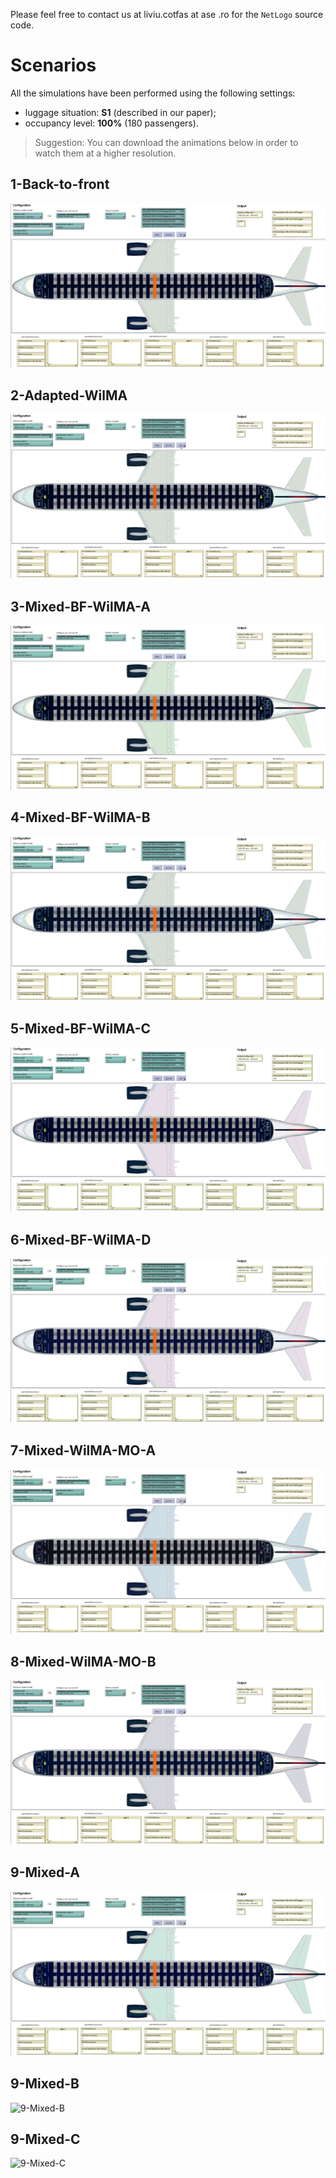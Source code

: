 Please feel free to contact us at liviu.cotfas at ase .ro for the `NetLogo` source code.

# Scenarios

All the simulations have been performed using the following settings:
- luggage situation: **S1** (described in our paper);
- occupancy level: **100%** (180 passengers).

> Suggestion: You can download the animations below in order to watch them at a higher resolution.

## 1-Back-to-front
![1-Back-to-front](recordings/1-Back-to-front.gif)

## 2-Adapted-WilMA
![2-Adapted-WilMA](recordings/2-Adapted-WilMA.gif)

## 3-Mixed-BF-WilMA-A
![3-Mixed-BF-WilMA-A](recordings/3-Mixed-BF-WilMA-A.gif)

## 4-Mixed-BF-WilMA-B
![4-Mixed-BF-WilMA-B](recordings/4-Mixed-BF-WilMA-B.gif)

## 5-Mixed-BF-WilMA-C
![5-Mixed-BF-WilMA-C](recordings/5-Mixed-BF-WilMA-C.gif)

## 6-Mixed-BF-WilMA-D
![6-Mixed-BF-WilMA-D](recordings/6-Mixed-BF-WilMA-D.gif)

## 7-Mixed-WilMA-MO-A
![7-Mixed-WilMA-MO-A](recordings/7-Mixed-WilMA-MO-A.gif)

## 8-Mixed-WilMA-MO-B
![8-Mixed-WilMA-MO-B](recordings/8-Mixed-WilMA-MO-B.gif)

## 9-Mixed-A
![9-Mixed-A](recordings/9-Mixed-A.gif)

## 9-Mixed-B
![9-Mixed-B](recordings/9-Mixed-B.gif)

## 9-Mixed-C
![9-Mixed-C](recordings/9-Mixed-C.gif)